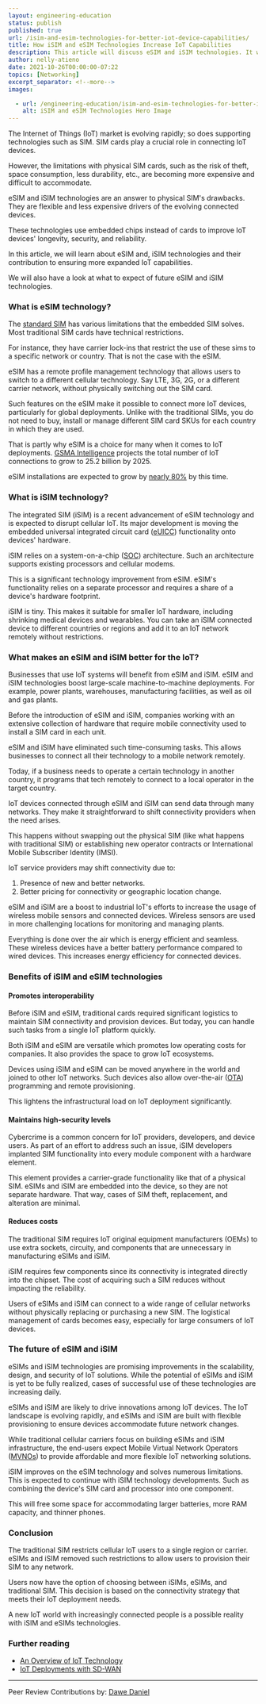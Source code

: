 ```yaml
---
layout: engineering-education
status: publish
published: true
url: /isim-and-esim-technologies-for-better-iot-device-capabilities/
title: How iSIM and eSIM Technologies Increase IoT Capabilities 
description: This article will discuss eSIM and iSIM technologies. It will focus on their benefits over traditional SIMs, as well as their use in the IoT sector.
author: nelly-atieno
date: 2021-10-26T00:00:00-07:22
topics: [Networking]
excerpt_separator: <!--more-->
images:

  - url: /engineering-education/isim-and-esim-technologies-for-better-iot-device-capabilities/hero.jpg
    alt: iSIM and eSIM Technologies Hero Image
---
```

The Internet of Things (IoT) market is evolving rapidly; so does supporting technologies such as SIM. SIM cards play a crucial role in connecting IoT devices. 
<!--more-->
However, the limitations with physical SIM cards, such as the risk of theft, space consumption, less durability, etc., are becoming more expensive and difficult to accommodate. 

eSIM and iSIM technologies are an answer to physical SIM's drawbacks. They are flexible and less expensive drivers of the evolving connected devices. 

These technologies use embedded chips instead of cards to improve IoT devices' longevity, security, and reliability.

In this article, we will learn about eSIM and, iSIM technologies and their contribution to ensuring more expanded IoT capabilities. 

We will also have a look at what to expect of future eSIM and iSIM technologies.

### What is eSIM technology?
The [standard SIM](https://blog.dataroam.com/2013/09/09/whats-the-difference-between-a-standard-sim-micro-sim-and-nano-sim/#) has various limitations that the embedded SIM solves. Most traditional SIM cards have technical restrictions. 

For instance, they have carrier lock-ins that restrict the use of these sims to a specific network or country. That is not the case with the eSIM.

eSIM has a remote profile management technology that allows users to switch to a different cellular technology. Say LTE, 3G, 2G, or a different carrier network, without physically switching out the SIM card.

Such features on the eSIM make it possible to connect more IoT devices, particularly for global deployments. Unlike with the traditional SIMs, you do not need to buy, install or manage different SIM card SKUs for each country in which they are used.

That is partly why eSIM is a choice for many when it comes to IoT deployments. [GSMA Intelligence](https://data.gsmaintelligence.com/research/research/research-2018/iot-the-next-wave-of-connectivity-and-services) projects the total number of IoT connections to grow to 25.2 billion by 2025. 

eSIM installations are expected to grow by [nearly 80%](https://www.capacitymedia.com/articles/3828155/esim-installs-to-top-34-billion-by-2025) by this time.

### What is iSIM technology?
The integrated SIM (iSIM) is a recent advancement of eSIM technology and is expected to disrupt cellular IoT. Its major development is moving the embedded universal integrated circuit card ([eUICC](https://www.iot-now.com/2016/07/07/49682-what-is-euicc-and-why-is-it-important/)) functionality onto devices' hardware.

iSIM relies on a system-on-a-chip ([SOC](https://www.tomshardware.com/reviews/glossary-soc-system-on-chip-definition,5890.html)) architecture. Such an architecture supports existing processors and cellular modems. 

This is a significant technology improvement from eSIM. eSIM's functionality relies on a separate processor and requires a share of a device's hardware footprint.

iSIM is tiny. This makes it suitable for smaller IoT hardware, including shrinking medical devices and wearables. You can take an iSIM connected device to different countries or regions and add it to an IoT network remotely without restrictions.

### What makes an eSIM and iSIM better for the IoT?
Businesses that use IoT systems will benefit from eSIM and iSIM. eSIM and iSIM technologies boost large-scale machine-to-machine deployments. For example, power plants, warehouses, manufacturing facilities, as well as oil and gas plants.

Before the introduction of eSIM and iSIM, companies working with an extensive collection of hardware that require mobile connectivity used to install a SIM card in each unit. 

eSIM and iSIM have eliminated such time-consuming tasks. This allows businesses to connect all their technology to a mobile network remotely. 

Today, if a business needs to operate a certain technology in another country, it programs that tech remotely to connect to a local operator in the target country.

IoT devices connected through eSIM and iSIM can send data through many networks. They make it straightforward to shift connectivity providers when the need arises. 

This happens without swapping out the physical SIM (like what happens with traditional SIM) or establishing new operator contracts or International Mobile Subscriber Identity (IMSI).

IoT service providers may shift connectivity due to:
1. Presence of new and better networks. 
2. Better pricing for connectivity or geographic location change.

eSIM and iSIM are a boost to industrial IoT's efforts to increase the usage of wireless mobile sensors and connected devices. Wireless sensors are used in more challenging locations for monitoring and managing plants. 

Everything is done over the air which is energy efficient and seamless. These wireless devices have a better battery performance compared to wired devices. This increases energy efficiency for connected devices.

### Benefits of iSIM and eSIM technologies
#### Promotes interoperability
Before iSIM and eSIM, traditional cards required significant logistics to maintain SIM connectivity and provision devices. But today, you can handle such tasks from a single IoT platform quickly. 

Both iSIM and eSIM are versatile which promotes low operating costs for companies. It also provides the space to grow IoT ecosystems.

Devices using iSIM and eSIM can be moved anywhere in the world and joined to other IoT networks. Such devices also allow over-the-air ([OTA](https://development.libelium.com/over-the-air-programming-guide/introduction)) programming and remote provisioning.

This lightens the infrastructural load on IoT deployment significantly.

#### Maintains high-security levels
Cybercrime is a common concern for IoT providers, developers, and device users. As part of an effort to address such an issue, iSIM developers implanted SIM functionality into every module component with a hardware element. 

This element provides a carrier-grade functionality like that of a physical SIM. eSIMs and iSIM are embedded into the device, so they are not separate hardware. That way, cases of SIM theft, replacement, and alteration are minimal.

#### Reduces costs
The traditional SIM requires IoT original equipment manufacturers (OEMs) to use extra sockets, circuity, and components that are unnecessary in manufacturing eSIMs and iSIM. 

iSIM requires few components since its connectivity is integrated directly into the chipset. The cost of acquiring such a SIM reduces without impacting the reliability.

Users of eSIMs and iSIM can connect to a wide range of cellular networks without physically replacing or purchasing a new SIM. The logistical management of cards becomes easy, especially for large consumers of IoT devices.

### The future of eSIM and iSIM
eSIMs and iSIM technologies are promising improvements in the scalability, design, and security of IoT solutions. While the potential of eSIMs and iSIM is yet to be fully realized, cases of successful use of these technologies are increasing daily. 

eSIMs and iSIM are likely to drive innovations among IoT devices. The IoT landscape is evolving rapidly, and eSIMs and iSIM are built with flexible provisioning to ensure devices accommodate future network changes. 

While traditional cellular carriers focus on building eSIMs and iSIM infrastructure, the end-users expect Mobile Virtual Network Operators ([MVNOs](https://www.whistleout.com/CellPhones/Guides/What-is-a-MVNO)) to provide affordable and more flexible IoT networking solutions.

iSIM improves on the eSIM technology and solves numerous limitations. This is expected to continue with iSIM technology developments. Such as combining the device's SIM card and processor into one component. 

This will free some space for accommodating larger batteries, more RAM capacity, and thinner phones.

### Conclusion
The traditional SIM restricts cellular IoT users to a single region or carrier. eSIMs and iSIM removed such restrictions to allow users to provision their SIM to any network. 

Users now have the option of choosing between iSIMs, eSIMs, and traditional SIM. This decision is based on the connectivity strategy that meets their IoT deployment needs. 

A new IoT world with increasingly connected people is a possible reality with iSIM and eSIMs technologies.

### Further reading 
- [An Overview of IoT Technology](/engineering-education/an-overview-of-iot-technology/)
- [IoT Deployments with SD-WAN](/engineering-education/iot-deployments-with-sd-wan/)

---
Peer Review Contributions by: [Dawe Daniel](/engineering-education/authors/dawe-daniel/)
